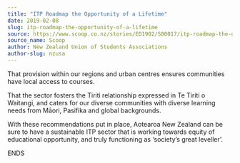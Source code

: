 ```yaml
---
title: "ITP Roadmap the Opportunity of a Lifetime"
date: 2019-02-08
slug: itp-roadmap-the-opportunity-of-a-lifetime
source: https://www.scoop.co.nz/stories/ED1902/S00017/itp-roadmap-the-opportunity-of-a-lifetime.htm
source_name: Scoop
author: New Zealand Union of Students Associations
author-slug: nzusa
---
```


<p>That provision within our regions and urban
centres ensures communities have local access to
courses.</p>

<p>That the sector fosters the Tiriti relationship
expressed in Te Tiriti o Waitangi, and caters for our
diverse communities with diverse learning needs from Māori,
Pasifika and global backgrounds.</p>

<p>With these
recommendations put in place, Aotearoa New Zealand can be
sure to have a sustainable ITP sector that is working
towards equity of educational opportunity, and truly
functioning as ‘society’s great leveller’.</p>

<p>ENDS</p>

<p></p>